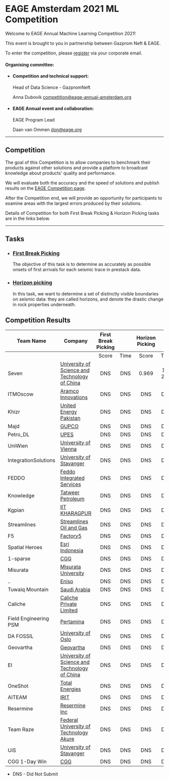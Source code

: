 # EAGE Amsterdam 2021 ML Competition

Welcome to EAGE Annual Machine Learning Competition 2021!

This event is brought to you in partnership between Gazprom Neft & EAGE.

To enter the competition, please [register](https://eageannualcompetition.paperform.co) via your corporate email.


#### Organising committee:

 - #### Competition and technical support:

	Head of Data Science - GazpromNeft

	Anna Dubovik competition@eage-annual-amsterdam.org

 - #### EAGE Annual event and collaboration:

	EAGE Program Lead

	Daan van Ommen don@eage.org


-----
## Competition

The goal of this Competition is to allow companies to benchmark their products against other solutions and provide a platform to broadcast knowledge about products' quality and performance.

We will evaluate both the accuracy and the speed of solutions and publish results on the [EAGE Competition page](http://competition.eage-annual-amsterdam.org:8080/lb).

After the Competition end, we will provide an opportunity for participants to examine areas with the largest errors produced by their solutions.

Details of Competition for both First Break Picking & Horizon Picking tasks are in the links below.

---

## Tasks
 - ### [First Break Picking](./FBP/)

	The objective of this task is to determine as accurately as possible onsets of first arrivals for each seismic trace in prestack data.

 - ### [Horizon picking](./HP/)

	In this task, we want to determine a set of distinctly visible boundaries on seismic data: they are called horizons, and denote the drastic change in rock properties underneath.

## Competition Results

| Team Name | Company | First Break Picking || Horizon Picking ||Submission type|
|-----------|---------|:---------:|:-------:|:---------:|:-------:|:-------:|
|||Score|Time|Score|Time|
|Seven|[University of Science and Technology of China](https://www.ustc.edu.cn/)|DNS|DNS|0.969|17h 20m|File|
|ITMOscow|[Aramco Innovations](aramco.com)|DNS|DNS|DNS|DNS|-|
|Khizr|[United Energy Pakistan ](https://uep.com.pk/)|DNS|DNS|DNS|DNS|-|
|Majd|[GUPCO](http://www.gupco.net)|DNS|DNS|DNS|DNS|-|
|Petro_DL|[UPES](https://www.upes.ac.in/)|DNS|DNS|DNS|DNS|-|
|UniWien|[University of Vienna](https://www.univie.ac.at/)|DNS|DNS|DNS|DNS|-|
|IntegrationSolutions|[University of Stavanger ](www.uis.no)|DNS|DNS|DNS|DNS|-|
|FEDDO |[Feddo Integrated Services](http://www.feddogroup.com/)|DNS|DNS|DNS|DNS|-|
|Knowledge|[Tatweer Petroleum ](www.tatweerpetroleum.com)|DNS|DNS|DNS|DNS|-|
|Kgpian|[IIT KHARAGPUR](http://www.iitkgp.ac.in/)|DNS|DNS|DNS|DNS|-|
|Streamlines|[Streamlines Oil and Gas](www.slsog.com)|DNS|DNS|DNS|DNS|-|
|F5|[Factory5](https://factory5.ai/en/)|DNS|DNS|DNS|DNS|-|
|Spatial Heroes|[Esri Indonesia](https://esriindonesia.co.id/)|DNS|DNS|DNS|DNS|-|
|1-sparse|[CGG](cgg.com)|DNS|DNS|DNS|DNS|-|
|Misurata |[Misurata University ](Misuratau.edu.ly)|DNS|DNS|DNS|DNS|-|
|..|[Eniso](http://www.eniso.rnu.tn/)|DNS|DNS|DNS|DNS|-|
|Tuwaiq Mountain|[Saudi Arabia](Aramco.com)|DNS|DNS|DNS|DNS|-|
|Caliche|[Caliche Private Limited](www.calicheglobal.com)|DNS|DNS|DNS|DNS|-|
|Field Engineering PSM|[Pertamina](www.pertamina.com)|DNS|DNS|DNS|DNS|-|
|DA FOSSIL|[University of Oslo](uio.no)|DNS|DNS|DNS|DNS|-|
|Geovartha|[Geovartha](https://geovartha.id/)|DNS|DNS|DNS|DNS|-|
|EI|[University of Science and Technology of China](https://www.ustc.edu.cn/)|DNS|DNS|DNS|DNS|-|
|OneShot|[Total Energies](https://www.totalenergies.fr/)|DNS|DNS|DNS|DNS|-|
|AITEAM|[IRIT](https://www.irit.fr/)|DNS|DNS|DNS|DNS|-|
|Resermine|[Resermine Inc](https://www.resermine.com/)|DNS|DNS|DNS|DNS|-|
|Team Raze|[Federal University of Technology Akure](www.futa.edu.ng)|DNS|DNS|DNS|DNS|-|
|UiS|[University of Stavanger](https://www.uis.no/en)|DNS|DNS|DNS|DNS|-|
|CGG 1-Day Win |[CGG](cgg.com)|DNS|DNS|DNS|DNS|-|

* DNS - Did Not Submit